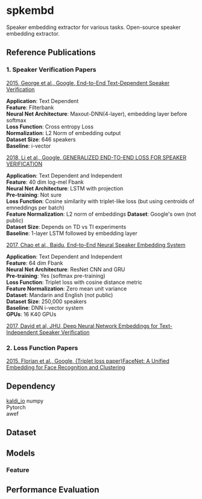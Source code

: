 # spkembd
Speaker embedding extractor for various tasks.
Open-source speaker embedding extractor.

## Reference Publications

### 1. Speaker Verification Papers
[2015, George et al., Google, End-to-End Text-Dependent Speaker Verification](https://static.googleusercontent.com/media/research.google.com/en//pubs/archive/44681.pdf)

**Application**: Text Dependent  
**Feature**: Filterbank   
**Neural Net Architecture**: Maxout-DNN(4-layer), embedding layer before softmax  
**Loss Function**: Cross entropy Loss  
**Normalization**: L2 Norm of embedding output  
**Dataset Size**: 646 speakers  
**Baseline**: i-vector

[2018, Li et al., Google, GENERALIZED END-TO-END LOSS FOR SPEAKER VERIFICATION](https://arxiv.org/pdf/1710.10467.pdf)

**Application**: Text Dependent and Independent  
**Feature**: 40 dim log-mel Fbank  
**Neural Net Architecture**: LSTM with projection  
**Pre-training**: Not sure  
**Loss Function**: Cosine similarity with triplet-like loss (but using centroids of emneddings per batch)  
**Feature Normalization**:  L2 norm of embeddings 
**Dataset**: Google's own (not public)  
**Dataset Size**: Depends on TD vs TI experiments  
**Baseline**: 1-layer LSTM followed by embedding layer   


[2017, Chao et al., Baidu, End-to-End Neural Speaker Embedding System](https://arxiv.org/pdf/1705.02304.pdf)

**Application**: Text Dependent and Independent  
**Feature**: 64 dim Fbank  
**Neural Net Architecture**: ResNet CNN and GRU  
**Pre-training**: Yes (softmax pre-training)  
**Loss Function**: Triplet loss with cosine distance metric  
**Feature Normalization**: Zero mean unit variance  
**Dataset**: Mandarin and English (not public)  
**Dataset Size**: 250,000 speakers  
**Baseline**: DNN i-vector system  
**GPUs**: 16 K40 GPUs  

[2017, David et al, JHU, Deep Neural Network Embeddings for Text-Independent Speaker Verification](https://www.isca-speech.org/archive/Interspeech_2017/pdfs/0620.PDF)


### 2. Loss Function Papers

[2015, Florian et al., Google, (Triplet loss paper)FaceNet: A Unified Embedding for Face Recognition and Clustering](https://arxiv.org/pdf/1503.03832.pdf)

## Dependency

[kaldi_io](https://github.com/vesis84/kaldi-io-for-python.git)
numpy\
Pytorch\
awef

## Dataset 


## Models
### Feature

## Performance Evaluation
